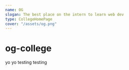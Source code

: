 ```yaml
---
name: OG
slogan: The best place on the intern to learn web dev
type: CollegeHomePage
cover: "/assets/og.png"
---
```


# og-college

yo yo testing testing
